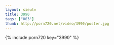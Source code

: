 ```yaml
--- 
layout: sieutv
title: 3990
tags: ["003"]
thumb: http://porn720.net/video/3990/poster.jpg
---
```

{% include porn720 key="3990" %} 
